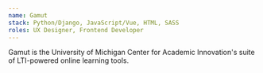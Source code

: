 ```yaml
---
name: Gamut
stack: Python/Django, JavaScript/Vue, HTML, SASS
roles: UX Designer, Frontend Developer
---
```

Gamut is the University of Michigan Center for Academic Innovation's
suite of LTI-powered online learning tools.
